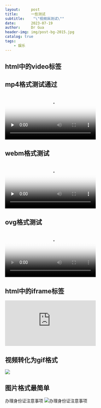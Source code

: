 ```yaml
---
layout:     post
title:      一些测试
subtitle:    "\"视频床测试\""
date:       2023-07-19
author:     Dr Gua
header-img: img/post-bg-2015.jpg
catalog: true
tags:
    - 娱乐
---
```



## html中的video标签

<!-- ​<audio id="audio" controls="" preload="none">
      <source id="mp3" src="音频地址">
</audio> -->

mp4格式测试通过
---

<video id="video" controls="" preload="none" poster="封面">
      <source id="mp4" src="https://image.wgsxsm.eu.org/file/a9d5230d39d6517f58fee.mp4" type="video/mp4">
</video>


webm格式测试
---

<video id="video" controls="" preload="none" poster="封面">
      <source id="webm" src="https://streamja.com/2L9n6" type="video/webm">
</video>


ovg格式测试
---

<video id="video" controls="" preload="none" poster="封面">
      <source id="ogv" src="https://streamja.com/2L9n6" type="video/ogv">
</video>

## html中的iframe标签

<iframe
    src="https://v.miaopai.com/iframe?scid=SvyHaHOczsp7B6ftW86oqMMz62-h5ai6~Fwp8A__"
    scrolling="no" border="0" frameborder="no" framespacing="0"
    allowfullscreen="false">
</iframe>


## 视频转化为gif格式

![](https://image.wgsxsm.eu.org/file/bdc3b15250cae26e873f1.gif)

## 图片格式最简单

办理身份证注意事项
![办理身份证注意事项](https://image.wgsxsm.eu.org/file/c128f06639f4967f28e1e.jpg)
